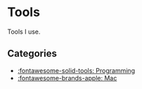 Tools
===

Tools I use.

Categories
---

- [:fontawesome-solid-tools: Programming](programming/index.md)
- [:fontawesome-brands-apple: Mac](mac/index.md)
